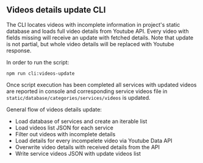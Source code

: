 ## Videos details update CLI

The CLI locates videos with incomplete information in project's static database and loads full video details from Youtube API. Every video with fields missing will receive an update with fetched details. Note that update is not partial, but whole video details will be replaced with Youtube response.

In order to run the script:

```
npm run cli:videos-update
```

Once script execution has been completed all services with updated videos are reported in console and corresponding service videos file in `static/database/categories/services/videos` is updated.

General flow of videos details update:

- Load database of services and create an iterable list 
- Load videos list JSON for each service
- Filter out videos with incomplete details
- Load details for every incompelete video via Youtube Data API
- Overwrite video details with received details from the API
- Write service videos JSON with update videos list
